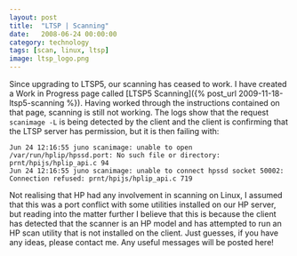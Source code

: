 ```yaml
---
layout: post
title:  "LTSP | Scanning"
date:   2008-06-24 00:00:00
category: technology 
tags: [scan, linux, ltsp]
image: ltsp_logo.png
---
```


Since upgrading to LTSP5, our scanning has ceased to work.  I have created a Work in Progress page called [LTSP5 Scanning]({% post_url 2009-11-18-ltsp5-scanning %}).  Having worked through the instructions contained on that page, scanning is still not working.  The logs show that the request `scanimage -L` is being detected by the client and the client is confirming that the LTSP server has permission, but it is then failing with:

<!--more-->

    Jun 24 12:16:55 juno scanimage: unable to open /var/run/hplip/hpssd.port: No such file or directory: prnt/hpijs/hplip_api.c 94
    Jun 24 12:16:55 juno scanimage: unable to connect hpssd socket 50002: Connection refused: prnt/hpijs/hplip_api.c 719

Not realising that HP had any involvement in scanning on Linux, I assumed that this was a port conflict with some utilities installed on our HP server, but reading into the matter further I believe that this is because the client has detected that the scanner is an HP model and has attempted to run an HP scan utility that is not installed on the client.  Just guesses, if you have any ideas, please contact me.  Any useful messages will be posted here!
